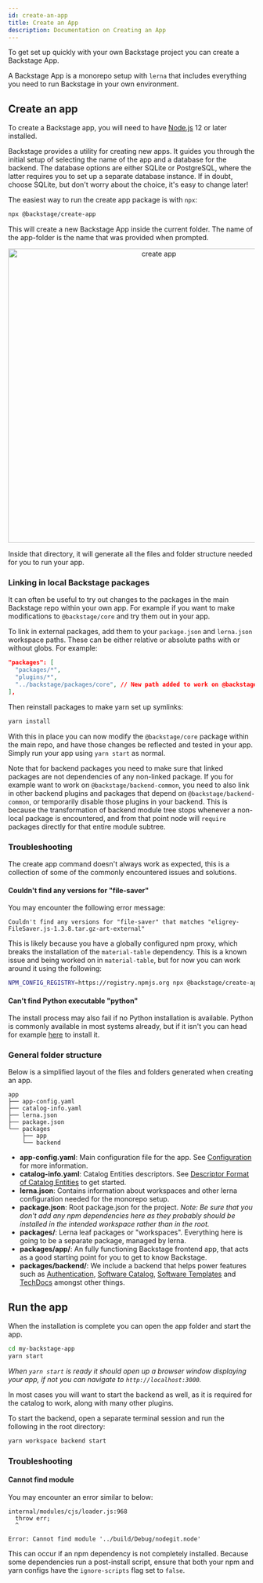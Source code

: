```yaml
---
id: create-an-app
title: Create an App
description: Documentation on Creating an App
---
```


To get set up quickly with your own Backstage project you can create a Backstage
App.

A Backstage App is a monorepo setup with `lerna` that includes everything you
need to run Backstage in your own environment.

## Create an app

To create a Backstage app, you will need to have
[Node.js](https://nodejs.org/en/download/) 12 or later installed.

Backstage provides a utility for creating new apps. It guides you through the
initial setup of selecting the name of the app and a database for the backend.
The database options are either SQLite or PostgreSQL, where the latter requires
you to set up a separate database instance. If in doubt, choose SQLite, but
don't worry about the choice, it's easy to change later!

The easiest way to run the create app package is with `npx`:

```bash
npx @backstage/create-app
```

This will create a new Backstage App inside the current folder. The name of the
app-folder is the name that was provided when prompted.

<p align='center'>
  <img src='../assets/getting-started/create-app_output.png' width='600' alt='create app'>
</p>

Inside that directory, it will generate all the files and folder structure
needed for you to run your app.

### Linking in local Backstage packages

It can often be useful to try out changes to the packages in the main Backstage
repo within your own app. For example if you want to make modifications to
`@backstage/core` and try them out in your app.

To link in external packages, add them to your `package.json` and `lerna.json`
workspace paths. These can be either relative or absolute paths with or without
globs. For example:

```json
"packages": [
  "packages/*",
  "plugins/*",
  "../backstage/packages/core", // New path added to work on @backstage/core
],
```

Then reinstall packages to make yarn set up symlinks:

```bash
yarn install
```

With this in place you can now modify the `@backstage/core` package within the
main repo, and have those changes be reflected and tested in your app. Simply
run your app using `yarn start` as normal.

Note that for backend packages you need to make sure that linked packages are
not dependencies of any non-linked package. If you for example want to work on
`@backstage/backend-common`, you need to also link in other backend plugins and
packages that depend on `@backstage/backend-common`, or temporarily disable
those plugins in your backend. This is because the transformation of backend
module tree stops whenever a non-local package is encountered, and from that
point node will `require` packages directly for that entire module subtree.

### Troubleshooting

The create app command doesn't always work as expected, this is a collection of
some of the commonly encountered issues and solutions.

#### Couldn't find any versions for "file-saver"

You may encounter the following error message:

```text
Couldn't find any versions for "file-saver" that matches "eligrey-FileSaver.js-1.3.8.tar.gz-art-external"
```

This is likely because you have a globally configured npm proxy, which breaks
the installation of the `material-table` dependency. This is a known issue and
being worked on in `material-table`, but for now you can work around it using
the following:

```bash
NPM_CONFIG_REGISTRY=https://registry.npmjs.org npx @backstage/create-app
```

#### Can't find Python executable "python"

The install process may also fail if no Python installation is available. Python
is commonly available in most systems already, but if it isn't you can head for
example [here](https://www.python.org/downloads/) to install it.

### General folder structure

Below is a simplified layout of the files and folders generated when creating an
app.

```
app
├── app-config.yaml
├── catalog-info.yaml
├── lerna.json
├── package.json
└── packages
    ├── app
    └── backend
```

- **app-config.yaml**: Main configuration file for the app. See
  [Configuration](https://backstage.io/docs/conf/) for more information.
- **catalog-info.yaml**: Catalog Entities descriptors. See
  [Descriptor Format of Catalog Entities](https://backstage.io/docs/features/software-catalog/descriptor-format)
  to get started.
- **lerna.json**: Contains information about workspaces and other lerna
  configuration needed for the monorepo setup.
- **package.json**: Root package.json for the project. _Note: Be sure that you
  don't add any npm dependencies here as they probably should be installed in
  the intended workspace rather than in the root._
- **packages/**: Lerna leaf packages or "workspaces". Everything here is going
  to be a separate package, managed by lerna.
- **packages/app/**: An fully functioning Backstage frontend app, that acts as a
  good starting point for you to get to know Backstage.
- **packages/backend/**: We include a backend that helps power features such as
  [Authentication](https://backstage.io/docs/auth/),
  [Software Catalog](https://backstage.io/docs/features/software-catalog/software-catalog-overview),
  [Software Templates](https://backstage.io/docs/features/software-templates/software-templates-index)
  and [TechDocs](https://backstage.io/docs/features/techdocs/techdocs-overview)
  amongst other things.

## Run the app

When the installation is complete you can open the app folder and start the app.

```bash
cd my-backstage-app
yarn start
```

_When `yarn start` is ready it should open up a browser window displaying your
app, if not you can navigate to `http://localhost:3000`._

In most cases you will want to start the backend as well, as it is required for
the catalog to work, along with many other plugins.

To start the backend, open a separate terminal session and run the following in
the root directory:

```bash
yarn workspace backend start
```

### Troubleshooting

#### Cannot find module

You may encounter an error similar to below:

```
internal/modules/cjs/loader.js:968
  throw err;
  ^

Error: Cannot find module '../build/Debug/nodegit.node'
```

This can occur if an npm dependency is not completely installed. Because some
dependencies run a post-install script, ensure that both your npm and yarn
configs have the `ignore-scripts` flag set to `false`.
